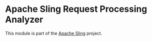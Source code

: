 # Apache Sling Request Processing Analyzer

This module is part of the [Apache Sling](https://sling.apache.org) project.
